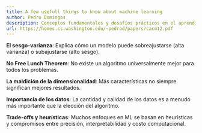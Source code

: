 ```yaml
---
title: A few usefull things to know about machine learning
author: Pedro Domingos
description: Conceptos fundamentales y desafíos prácticos en el aprendizaje automático
url: https://homes.cs.washington.edu/~pedrod/papers/cacm12.pdf
---
```


**El sesgo-varianza**: Explica cómo un modelo puede sobreajustarse (alta varianza) o subajustarse (alto sesgo).

**No Free Lunch Theorem**: No existe un algoritmo universalmente mejor para todos los problemas.

**La maldición de la dimensionalidad**: Más características no siempre significan mejores resultados.

**Importancia de los datos**: La cantidad y calidad de los datos es a menudo más importante que la elección del algoritmo.

**Trade-offs y heurísticas**: Muchos enfoques en ML se basan en heurísticas y compromisos entre precisión, interpretabilidad y costo computacional.